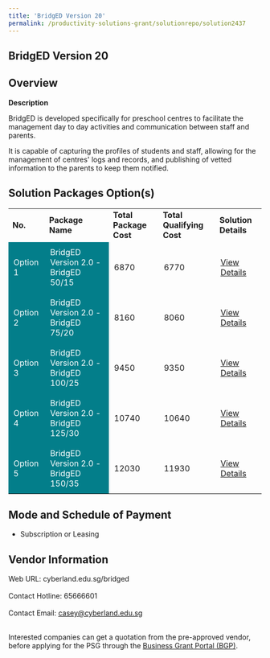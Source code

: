 ```yaml
---
title: 'BridgED Version 20'
permalink: /productivity-solutions-grant/solutionrepo/solution2437
---
```


## BridgED Version 20

## Overview

**Description**

BridgED is developed specifically for preschool centres to facilitate the management day to day activities and communication between staff and parents.  

It is capable of capturing the profiles of students and staff, allowing for the management of centres' logs and records, and publishing of vetted information to the parents to keep them notified.

## Solution Packages Option(s)

<table>
<tr>
<td><b>No.</b></td>
<td><b>Package Name</b></td>
<td><b>Total Package Cost</b></td>
<td><b>Total Qualifying Cost</b></td>
<td><b>Solution Details</b></td>
</tr>
<tr>
<td style='padding: 10px; background-color: #037E8A; color: #FFFFFF;'>Option 1</td>
<td style='padding: 10px; background-color: #037E8A; color: #FFFFFF;'>BridgED Version 2.0 - BridgED 50/15</td>
<td style='padding: 10px;'>6870</td>
<td style='padding: 10px;'>6770</td>
<td style='padding: 10px;'><a href='https://www.gobusiness.gov.sg/images/psg/Desensitised_Cyberland_20200637_Annex_3_Part_1.pdf' target='_blank'>View Details</a></td>
</tr>
<tr>
<td style='padding: 10px; background-color: #037E8A; color: #FFFFFF;'>Option 2</td>
<td style='padding: 10px; background-color: #037E8A; color: #FFFFFF;'>BridgED Version 2.0 - BridgED 75/20</td>
<td style='padding: 10px;'>8160</td>
<td style='padding: 10px;'>8060</td>
<td style='padding: 10px;'><a href='https://www.gobusiness.gov.sg/images/psg/Desensitised_Cyberland_20200637_Annex_3_Part_2.pdf' target='_blank'>View Details</a></td>
</tr>
<tr>
<td style='padding: 10px; background-color: #037E8A; color: #FFFFFF;'>Option 3</td>
<td style='padding: 10px; background-color: #037E8A; color: #FFFFFF;'>BridgED Version 2.0 - BridgED 100/25</td>
<td style='padding: 10px;'>9450</td>
<td style='padding: 10px;'>9350</td>
<td style='padding: 10px;'><a href='https://www.gobusiness.gov.sg/images/psg/Desensitised_Cyberland_20200637_Annex_3_Part_3.pdf' target='_blank'>View Details</a></td>
</tr>
<tr>
<td style='padding: 10px; background-color: #037E8A; color: #FFFFFF;'>Option 4</td>
<td style='padding: 10px; background-color: #037E8A; color: #FFFFFF;'>BridgED Version 2.0 - BridgED 125/30</td>
<td style='padding: 10px;'>10740</td>
<td style='padding: 10px;'>10640</td>
<td style='padding: 10px;'><a href='https://www.gobusiness.gov.sg/images/psg/Desensitised_Cyberland_20200637_Annex_3_Part_4.pdf' target='_blank'>View Details</a></td>
</tr>
<tr>
<td style='padding: 10px; background-color: #037E8A; color: #FFFFFF;'>Option 5</td>
<td style='padding: 10px; background-color: #037E8A; color: #FFFFFF;'>BridgED Version 2.0 - BridgED 150/35</td>
<td style='padding: 10px;'>12030</td>
<td style='padding: 10px;'>11930</td>
<td style='padding: 10px;'><a href='https://www.gobusiness.gov.sg/images/psg/Desensitised_Cyberland_20200637_Annex_3_Part_5.pdf' target='_blank'>View Details</a></td>
</tr>
</table>

## Mode and Schedule of Payment

 - Subscription or Leasing

## Vendor Information

 Web URL: cyberland.edu.sg/bridged <br><br>Contact Hotline: 65666601 <br><br>Contact Email: casey@cyberland.edu.sg <br><br>

Interested companies can get a quotation from the pre-approved vendor, before applying for the PSG through the <a href='https://www.businessgrants.gov.sg/' target='_blank' rel='noopener'>Business Grant Portal (BGP)</a>.

<script src="/jquery/resize-tables.js"></script>
